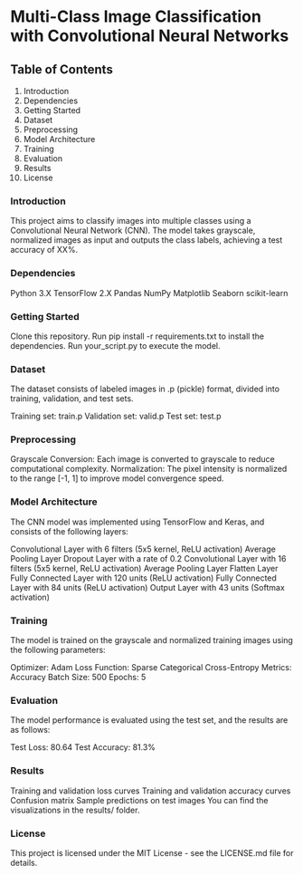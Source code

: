 # Multi-Class Image Classification with Convolutional Neural Networks

## Table of Contents ##

1. Introduction
2. Dependencies
3. Getting Started
4. Dataset
5. Preprocessing
6. Model Architecture
7. Training
8. Evaluation
9. Results
10. License
### Introduction ###

This project aims to classify images into multiple classes using a Convolutional Neural Network (CNN). The model takes grayscale, normalized images as input and outputs the class labels, achieving a test accuracy of XX%.

### Dependencies ###

Python 3.X
TensorFlow 2.X
Pandas
NumPy
Matplotlib
Seaborn
scikit-learn
### Getting Started ###

Clone this repository.
Run pip install -r requirements.txt to install the dependencies.
Run your_script.py to execute the model.
### Dataset ###

The dataset consists of labeled images in .p (pickle) format, divided into training, validation, and test sets.

Training set: train.p
Validation set: valid.p
Test set: test.p
### Preprocessing ###

Grayscale Conversion: Each image is converted to grayscale to reduce computational complexity.
Normalization: The pixel intensity is normalized to the range [-1, 1] to improve model convergence speed.
### Model Architecture ###

The CNN model was implemented using TensorFlow and Keras, and consists of the following layers:

Convolutional Layer with 6 filters (5x5 kernel, ReLU activation)
Average Pooling Layer
Dropout Layer with a rate of 0.2
Convolutional Layer with 16 filters (5x5 kernel, ReLU activation)
Average Pooling Layer
Flatten Layer
Fully Connected Layer with 120 units (ReLU activation)
Fully Connected Layer with 84 units (ReLU activation)
Output Layer with 43 units (Softmax activation)
### Training ###

The model is trained on the grayscale and normalized training images using the following parameters:

Optimizer: Adam
Loss Function: Sparse Categorical Cross-Entropy
Metrics: Accuracy
Batch Size: 500
Epochs: 5
### Evaluation ###

The model performance is evaluated using the test set, and the results are as follows:

Test Loss: 80.64
Test Accuracy: 81.3%
### Results ###

Training and validation loss curves
Training and validation accuracy curves
Confusion matrix
Sample predictions on test images
You can find the visualizations in the results/ folder.

### License ###

This project is licensed under the MIT License - see the LICENSE.md file for details.
